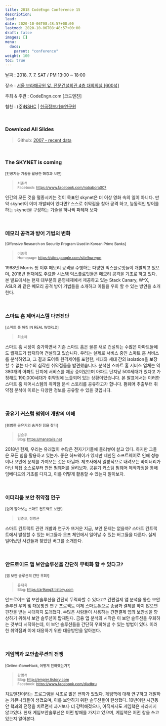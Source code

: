 ```yaml
---
title: 2018 CodeEngn Conference 15
description: 
lead: 
date: 2020-10-06T08:48:57+00:00
lastmod: 2020-10-06T08:48:57+00:00
draft: false
images: []
menu:
  docs:
    parent: "conference"
weight: 100
toc: true
---
```


날짜 : 2018. 7. 7. SAT / PM 13:00 ~ 18:00  

장소 : <a href='https://map.naver.com/local/siteview.nhn?code=19039533' target='_blank'>서울 보라매공원 앞, 전문건설회관 4층 대회의실 [600석]</a>

주최 & 주관 : CodeEngn.com [코드엔진] &nbsp;

협찬 : <a href='https://www.nshc.net' target='_blank'>(주)NSHC</a> | <a href='https://kitri.re.kr' target='_blank'>한국정보기술연구원</a>

<br />

### Download All Slides

> Github: <a href='https://github.com/codeengn/codeengn-conference' target='_blank'>2007 - recent data</a>

<br />

### The SKYNET is coming

<small>[인공지능 기술을 활용한 해킹과 보안]</small>

> <small>서준석 <br />
> Facebook: <a href='https://www.facebook.com/nababora007' target='_blank'>https://www.facebook.com/nababora007</a></small>

인간의 모든 것을 멸종시키는 것이 목표인 skynet은 더 이상 영화 속의 일이 아니다. 만약 skynet이 이미 개발되어 있다면? 스스로 취약점을 찾아 공격 하고, 능동적인 방어를 하는 skynet을 구성하는 기술을 하나씩 파헤쳐 보자

<br />

### 메모리 공격과 방어 기법의 변화

<small>[Offensive Research on Security Program Used in Korean Prime Banks]</small>

> <small>이종혁 <br />
> Homepage: <a href='https://sites.google.com/site/hurryon' target='_blank'>https://sites.google.com/site/hurryon</a> </small>

1988년 Morris 웜 이후 메모리 공격을 수행하는 다양한 익스플로잇들이 개발되고 있으며, 2018년 현재에도 주요한 시스템 익스플로잇들은 메모리 공격을 기초로 하고 있다. 본 발표에서는 현재 대부분의 운영체제에서 제공하고 있는 Stack Canary, W^X, ASLR 과 같은 메모리 공격 방어 기법들을 소개하고 이들을 우회 할 수 있는 방안을 소개한다.

<br />

### 스마트 홈 제어시스템 다면진단

<small>[스마트 홈 해킹 IN REAL WORLD]</small>

> <small>최소혜 <br /></small>

스마트 홈 시장이 증가하면서 기존 스마트 홈은 물론 새로 건설되는 수많은 아파트들에도 월패드가 탑재되어 건설되고 있습니다. 우리는 실제로 서비스 중인 스마트 홈 서비스를 분석하였고, 그 결과 도어록 원격제어를 포함한, 세대와 세대 간의 isolation을 보장할 수 없는 다수의 심각한 취약점들을 발견했습니다. 분석한 스마트 홈 서비스 업체는 약 380개의 아파트 단지에 서비스를 제공 중이었으며 아파트 단지당 500세대가 있다고 가정해도 190,000세대가 취약점에 노출되어 있는 상황이었습니다. 본 발표에서는 이러한 스마트 홈 제어시스템의 취약점 분석 스토리를 공유하고자 합니다. 펌웨어 추출부터 취약점 분석에 이르는 다양한 정보를 공유할 수 있을 것입니다.

<br />

### 공유기 커스텀 펌웨어 개발의 이해

<small>[평범한 공유기의 숨겨진 힘을 찾다]</small>

> <small>김승주<br />
> Blog: <a href='https://manatails.net' target='_blank'>https://manatails.net</a> </small>

2018년 현재, 우리는 유래없이 수많은 전자기기들에 둘러쌓여 살고 있다. 하지만 그들은 모든 힘을 활용하고 있는가. 좋은 하드웨어가 있지만 제한된 소프트웨어로 인해 성능이나 보안에 문제를 가져오는 것은 아닐까. 제조사에서 일방적으로 내려오는 바이너리가 아닌 직접 소스로부터 만든 펌웨어를 올려보자. 공유기 커스텀 펌웨어 제작과정을 통해 임베디드의 기초를 다지고, 이를 어떻게 활용할 수 있는지 알아보자.

<br />

### 이더리움 보안 취약점 연구

<small>[쉽게 알아보는 스마트 컨트랙트 보안!]</small>

> <small> 임준오, 정명균 </small><br />

스마트 컨트랙트 관련 개발과 연구가 뜨거운 지금, 보안 문제는 없을까? 스마트 컨트랙트에서 발생할 수 있는 버그들과 오프 체인에서 일어날 수 있는 버그들을 다룬다. 실제 일어났던 사건들과 찾았던 버그를 소개한다.

<br />

### 안드로이드 앱 보안솔루션을 간단히 무력화 할 수 있다고?

<small>[앱 보안 솔루션의 간단 우회!]</small>

> <small>유재욱 <br />
> Blog: <a href='https://ar9ang3.tistory.com' target='_blank'>https://ar9ang3.tistory.com</a></small>

안드로이드 앱 보안솔루션을 간단히 무력화할 수 있다고? 간편결제 앱 분석을 통한 보안솔루션 우회 및 대응방안 연구 프로젝트 이제 스마트폰으로 송금과 결제를 하지 않으면 핀잔을 받는 시대까지 도래했다. 수많은 사람들이 사용하는 간편결제 앱의 보안성을 향상하기 위해서 보안 솔루션이 탑재된다. 금융 앱 분석의 시작은 이 보안 솔루션을 우회하는 것부터 시작하는데, 이 보안 솔루션들을 간단히 우회해낼 수 있는 방법이 있다. 이러한 취약점과 이에 대응하기 위한 대응방안을 알아본다.

<br />

### 게임핵과 보안솔루션의 전쟁

<small>[Online-GameHack, 어떻게 진화했는가?]</small>

> <small>강명석 <br />
> Blog: <a href='http://empier.tistory.com ' target='_blank'>http://empier.tistory.com </a> <br />
> Facebook: <a href='https://www.facebook.com/dladbru' target='_blank'>https://www.facebook.com/dladbru</a>
</small>

치트엔진이라는 프로그램을 시초로 많은 변화가 있었다. 게임핵에 대해 연구하고 개발하는 커뮤니티들이 생겼으며, 이를 보안하기 위한 솔루션들이 탄생했다. 10년이란 시간동안 핵과의 전쟁을 치르면서 과거보다 더 강력해졌으나, 아직까지도 게임핵은 사라지지 않고있다. 현재 게임보안솔루션은 어떤 방패를 가지고 있으며, 게임핵은 어떤 창을 쓰고있는지 알아본다.
